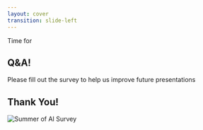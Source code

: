 ```yaml
---
layout: cover
transition: slide-left
---
```


<ThemeToggle />

<div class="absolute inset-0 flex">
  <!-- Left section - 20% -->
  <div class="w-2.25/10 flex flex-col justify-center items-center p-8 bg-white/5">
    <div class="text-center">
      <div class="montserrat-paragraph text-lg text-gray-600 dark:text-gray-300">
        Time for
      </div>
      <h2 class="slide-title text-2xl font-bold mb-8">Q&A!</h2>
      <div class="montserrat-paragraph text-lg text-gray-600 dark:text-gray-300 mb-4">
        Please fill out the survey to help us improve future presentations
      </div>
      <h2 class="slide-title text-3xl font-bold">Thank You!</h2>
    </div>
  </div>
  
  <!-- Right section - 80% -->
  <div class="w-7.75/10 flex items-center justify-center">
    <img src="/images/Summer of AI Survey.png" class="w-full h-full object-contain" alt="Summer of AI Survey" />
  </div>
</div>

<style>
.slidev-layout {
  padding: 0 !important;
  margin: 0 !important;
}
</style>

<!--
Survey slide to collect feedback from the Summer of AI event
Shows the branded survey image with QR code for easy access
--> 